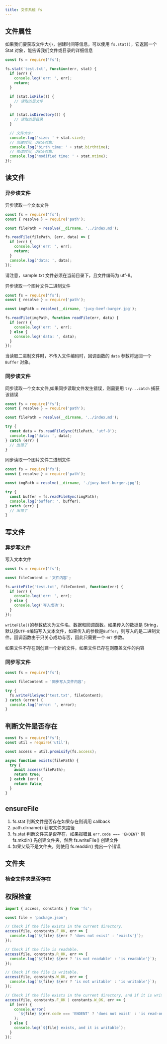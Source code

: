 ```yaml
---
title: 文件系统 fs
---
```


## 文件属性

如果我们要获取文件大小，创建时间等信息，可以使用 `fs.stat()`，它返回一个 Stat 对象，能告诉我们文件或目录的详细信息

```js
const fs = require('fs');

fs.stat('test.txt', function(err, stat) {
  if (err) {
    console.log('err: ', err);
    return;
  }

  if (stat.isFile()) {
    // 读取的是文件
  }

  if (stat.isDirectory()) {
    // 读取的是目录
  }

  // 文件大小:
  console.log('size: ' + stat.size);
  // 创建时间, Date对象:
  console.log('birth time: ' + stat.birthtime);
  // 修改时间, Date对象:
  console.log('modified time: ' + stat.mtime);
});
```

## 读文件

### 异步读文件

异步读取一个文本文件

```js
const fs = require('fs');
const { resolve } = require('path');

const filePath = resolve(__dirname, '../index.md');

fs.readFile(filePath, (err, data) => {
  if (err) {
    console.log('err: ', err);
    return;
  }
  console.log('data: ', data);
});
```

请注意，sample.txt 文件必须在当前目录下，且文件编码为 utf-8。

异步读取一个图片文件二进制文件

```js
const fs = require('fs');
const { resolve } = require('path');

const imgPath = resolve(__dirname, 'jucy-beef-burger.jpg');

fs.readFile(imgPath, function readFile(err, data) {
  if (err) {
    console.log('err: ', err);
  } else {
    console.log('data: ', data);
  }
});
```

当读取二进制文件时，不传入文件编码时，回调函数的 `data` 参数将返回一个 `Buffer` 对象。

### 同步读文件

同步读取一个文本文件,如果同步读取文件发生错误，则需要用 `try...catch` 捕获该错误

```js
const fs = require('fs');
const { resolve } = require('path');

const filePath = resolve(__dirname, '../index.md');

try {
  const data = fs.readFileSync(filePath, 'utf-8');
  console.log('data: ', data);
} catch (err) {
  // 出错了
}
```

同步读取一个图片文件二进制文件

```js
const fs = require('fs');
const { resolve } = require('path');

const imgPath = resolve(__dirname, './jucy-beef-burger.jpg');

try {
  const buffer = fs.readFileSync(imgPath);
  console.log('buffer: ', buffer);
} catch (err) {
  // 出错了
}
```

## 写文件

### 异步写文件

写入文本文件

```js
const fs = require('fs');

const fileContent = '文件内容';

fs.writeFile('test.txt', fileContent, function(err) {
  if (err) {
    console.log('err: ', err);
  } else {
    console.log('写入成功');
  }
});
```

`writeFile()`的参数依次为文件名、数据和回调函数。如果传入的数据是 String，默认按`UTF-8`编码写入文本文件，如果传入的参数是`Buffer`，则写入的是二进制文件。回调函数由于只关心成功与否，因此只需要一个 err 参数。

如果文件不存在则创建一个新的文件，如果文件已存在则覆盖文件的内容

### 同步写文件

```js
const fs = require('fs');

const fileContent = '同步写入文件内容';

try {
  fs.writeFileSync('test.txt', fileContent);
} catch (error) {
  console.log('error: ', error);
}
```

## 判断文件是否存在

```js
const fs = require('fs');
const util = require('util');

const access = util.promisify(fs.access);

async function exists(filePath) {
  try {
    await access(filePath);
    return true;
  } catch (err) {
    return false;
  }
}
```

## ensureFile

1. fs.stat 判断文件是否存在如果存在则调用 callback
2. path.dirname() 获取文件夹路径
3. fs.stat 判断文件夹是否存在，如果报错且 `err.code === 'ENOENT'` 则 fs.mkdir() 先创建文件夹，然后 fs.writeFile() 创建文件
4. 如果父级不是文件夹，则使用 fs.readdir() 抛出一个错误

## 文件夹

### 检查文件夹是否存在

## 权限检查

```js
import { access, constants } from 'fs';

const file = 'package.json';

// Check if the file exists in the current directory.
access(file, constants.F_OK, err => {
  console.log(`${file} ${err ? 'does not exist' : 'exists'}`);
});

// Check if the file is readable.
access(file, constants.R_OK, err => {
  console.log(`${file} ${err ? 'is not readable' : 'is readable'}`);
});

// Check if the file is writable.
access(file, constants.W_OK, err => {
  console.log(`${file} ${err ? 'is not writable' : 'is writable'}`);
});

// Check if the file exists in the current directory, and if it is writable.
access(file, constants.F_OK | constants.W_OK, err => {
  if (err) {
    console.error(
      `${file} ${err.code === 'ENOENT' ? 'does not exist' : 'is read-only'}`,
    );
  } else {
    console.log(`${file} exists, and it is writable`);
  }
});
```
